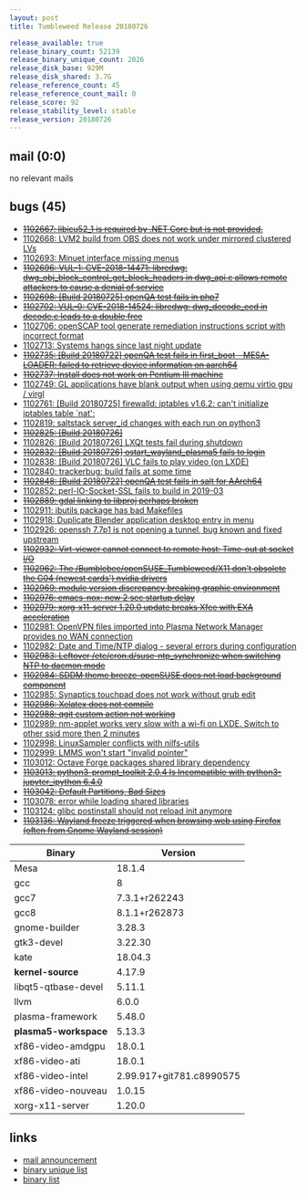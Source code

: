 ```yaml
---
layout: post
title: Tumbleweed Release 20180726

release_available: true
release_binary_count: 52139
release_binary_unique_count: 2026
release_disk_base: 929M
release_disk_shared: 3.7G
release_reference_count: 45
release_reference_count_mail: 0
release_score: 92
release_stability_level: stable
release_version: 20180726
---
```


## mail (0:0)

no relevant mails

## bugs (45)

<!--more-->

- ~~[1102667: libicu52_1 is required by .NET Core but is not provided.](https://bugzilla.opensuse.org/show_bug.cgi?id=1102667)~~
- [1102668: LVM2 build from OBS does not work under mirrored clustered LVs](https://bugzilla.opensuse.org/show_bug.cgi?id=1102668)
- [1102693: Minuet interface missing menus](https://bugzilla.opensuse.org/show_bug.cgi?id=1102693)
- ~~[1102696: VUL-1: CVE-2018-14471: libredwg: dwg_obj_block_control_get_block_headers in dwg_api.c allows remote attackers to cause a denial of service](https://bugzilla.opensuse.org/show_bug.cgi?id=1102696)~~
- ~~[1102698: \[Build 20180725\] openQA test fails in php7](https://bugzilla.opensuse.org/show_bug.cgi?id=1102698)~~
- ~~[1102702: VUL-0: CVE-2018-14524: libredwg: dwg_decode_eed in decode.c leads to a double free](https://bugzilla.opensuse.org/show_bug.cgi?id=1102702)~~
- [1102706: openSCAP tool generate remediation instructions script with incorrect format](https://bugzilla.opensuse.org/show_bug.cgi?id=1102706)
- [1102713: Systems hangs since last night update](https://bugzilla.opensuse.org/show_bug.cgi?id=1102713)
- ~~[1102735: \[Build 20180722\] openQA test fails in first_boot - MESA-LOADER: failed to retrieve device information on aarch64](https://bugzilla.opensuse.org/show_bug.cgi?id=1102735)~~
- ~~[1102737: Install does not work on Pentium III machine](https://bugzilla.opensuse.org/show_bug.cgi?id=1102737)~~
- [1102749: GL applications have blank output when using qemu virtio gpu / virgl](https://bugzilla.opensuse.org/show_bug.cgi?id=1102749)
- [1102761: \[Build 20180725\] firewalld: iptables v1.6.2: can't initialize iptables table `nat':](https://bugzilla.opensuse.org/show_bug.cgi?id=1102761)
- [1102819: saltstack server_id changes with each run on python3](https://bugzilla.opensuse.org/show_bug.cgi?id=1102819)
- ~~[1102825: \[Build 20180726\]](https://bugzilla.opensuse.org/show_bug.cgi?id=1102825)~~
- [1102826: \[Build 20180726\] LXQt tests fail during shutdown](https://bugzilla.opensuse.org/show_bug.cgi?id=1102826)
- ~~[1102832: \[Build 20180726\] ostart_wayland_plasma5 fails to login](https://bugzilla.opensuse.org/show_bug.cgi?id=1102832)~~
- [1102838: \[Build 20180726\] VLC fails to play video (on LXDE)](https://bugzilla.opensuse.org/show_bug.cgi?id=1102838)
- [1102840: trackerbug: build fails at some time](https://bugzilla.opensuse.org/show_bug.cgi?id=1102840)
- ~~[1102848: \[Build 20180722\] openQA test fails in salt for AArch64](https://bugzilla.opensuse.org/show_bug.cgi?id=1102848)~~
- [1102852: perl-IO-Socket-SSL fails to build in 2019-03](https://bugzilla.opensuse.org/show_bug.cgi?id=1102852)
- ~~[1102889: gdal linking to libproj perhaps broken](https://bugzilla.opensuse.org/show_bug.cgi?id=1102889)~~
- [1102911: ibutils package has bad Makefiles](https://bugzilla.opensuse.org/show_bug.cgi?id=1102911)
- [1102918: Duplicate Blender application desktop entry in menu](https://bugzilla.opensuse.org/show_bug.cgi?id=1102918)
- [1102926: openssh 7.7p1 is not opening a tunnel, bug known and fixed upstream](https://bugzilla.opensuse.org/show_bug.cgi?id=1102926)
- ~~[1102932: Virt-viewer cannot connect to remote host: Time-out at socket I/O](https://bugzilla.opensuse.org/show_bug.cgi?id=1102932)~~
- ~~[1102962: The /Bumblebee/openSUSE_Tumbleweed/X11 don't obsolete the G04 (newest cards') nvidia drivers](https://bugzilla.opensuse.org/show_bug.cgi?id=1102962)~~
- ~~[1102969: module version discrepancy breaking graphic environment](https://bugzilla.opensuse.org/show_bug.cgi?id=1102969)~~
- ~~[1102976: emacs-nox: new 2 sec startup delay](https://bugzilla.opensuse.org/show_bug.cgi?id=1102976)~~
- ~~[1102979: xorg-x11-server 1.20.0 update breaks Xfce with EXA acceleration](https://bugzilla.opensuse.org/show_bug.cgi?id=1102979)~~
- [1102981: OpenVPN files imported into Plasma Network Manager provides no WAN connection](https://bugzilla.opensuse.org/show_bug.cgi?id=1102981)
- [1102982: Date and Time/NTP dialog - several errors during configuration](https://bugzilla.opensuse.org/show_bug.cgi?id=1102982)
- ~~[1102983: Leftover /etc/cron.d/suse-ntp_synchronize when switching NTP to daemon mode](https://bugzilla.opensuse.org/show_bug.cgi?id=1102983)~~
- ~~[1102984: SDDM theme breeze-openSUSE does not load background component](https://bugzilla.opensuse.org/show_bug.cgi?id=1102984)~~
- [1102985: Synaptics touchpad does not work without grub edit](https://bugzilla.opensuse.org/show_bug.cgi?id=1102985)
- ~~[1102986: Xelatex does not compile](https://bugzilla.opensuse.org/show_bug.cgi?id=1102986)~~
- ~~[1102988: qgit custom action not working](https://bugzilla.opensuse.org/show_bug.cgi?id=1102988)~~
- [1102989: nm-applet works very slow with a wi-fi on LXDE. Switch to other ssid more then 2 minutes](https://bugzilla.opensuse.org/show_bug.cgi?id=1102989)
- [1102998: LinuxSampler conflicts with nilfs-utils](https://bugzilla.opensuse.org/show_bug.cgi?id=1102998)
- [1102999: LMMS won't start "invalid pointer"](https://bugzilla.opensuse.org/show_bug.cgi?id=1102999)
- [1103012: Octave Forge packages shared library dependency](https://bugzilla.opensuse.org/show_bug.cgi?id=1103012)
- ~~[1103013: python3-prompt_toolkit 2.0.4 Is Incompatible with python3-jupyter_ipython 6.4.0](https://bugzilla.opensuse.org/show_bug.cgi?id=1103013)~~
- ~~[1103042: Default Partitions, Bad Sizes](https://bugzilla.opensuse.org/show_bug.cgi?id=1103042)~~
- [1103078: error while loading shared libraries](https://bugzilla.opensuse.org/show_bug.cgi?id=1103078)
- [1103124: glibc postinstall should not reload init anymore](https://bugzilla.opensuse.org/show_bug.cgi?id=1103124)
- ~~[1103136: Wayland freeze triggered when browsing web using Firefox (often from Gnome Wayland session)](https://bugzilla.opensuse.org/show_bug.cgi?id=1103136)~~

Binary | Version
--- | ---
Mesa | 18.1.4
gcc | 8
gcc7 | 7.3.1+r262243
gcc8 | 8.1.1+r262873
gnome-builder | 3.28.3
gtk3-devel | 3.22.30
kate | 18.04.3
**kernel-source** | 4.17.9
libqt5-qtbase-devel | 5.11.1
llvm | 6.0.0
plasma-framework | 5.48.0
**plasma5-workspace** | 5.13.3
xf86-video-amdgpu | 18.0.1
xf86-video-ati | 18.0.1
xf86-video-intel | 2.99.917+git781.c8990575
xf86-video-nouveau | 1.0.15
xorg-x11-server | 1.20.0

## links

- [mail announcement](https://lists.opensuse.org/opensuse-factory/2018-07/msg00199.html)
- [binary unique list](http://download.tumbleweed.boombatower.com/20180726/rpm.unique.list)
- [binary list](http://download.tumbleweed.boombatower.com/20180726/rpm.list)
